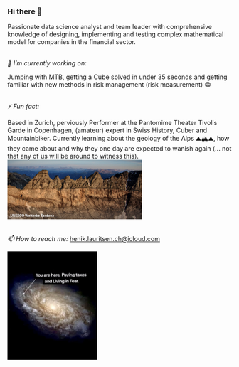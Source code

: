 ### Hi there 👋

Passionate data science analyst and team leader with comprehensive knowledge of designing, implementing and testing complex mathematical model for companies in the financial sector.

\
*🔭 I’m currently working on:*

Jumping with MTB, getting a Cube solved in under 35 seconds and getting familiar with new methods in risk management (risk measurement) 😁


\
*⚡ Fun fact:*

Based in Zurich, perviously Performer at the Pantomime Theater Tivolis Garde in Copenhagen, (amateur) expert in Swiss History, Cuber and Mountainbiker. Currently learning about the geology of the Alps ⛰️🏔️⛰️, how they came about and why they one day are expected to wanish again (... not that any of us will be around to witness this).
<img src="https://github.com/henrik-lauritsen-ch/Pictures/blob/main/sardona_glarus.png" width=60% height=60%>

\
*📫 How to reach me:*
henik.lauritsen.ch@icloud.com

<img src="https://github.com/henrik-lauritsen-ch/Pictures/blob/main/fear.png" width=40% height=40%>

<!--
**henrik-lauritsen-ch/henrik-lauritsen-ch** is a ✨ _special_ ✨ repository because its `README.md` (this file) appears on your GitHub profile.

Here are some ideas to get you started:

- 🔭 I’m currently working on ...
- 🌱 I’m currently learning ...
- 👯 I’m looking to collaborate on ...
- 🤔 I’m looking for help with ...
- 💬 Ask me about ...
- 📫 How to reach me: ...
- 😄 Pronouns: ...
- ⚡ Fun fact: ...
-->
